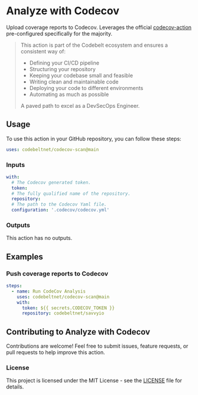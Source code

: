 # Analyze with Codecov

Upload coverage reports to Codecov. Leverages the official [codecov-action](https://github.com/codecov/codecov-action) pre-configured specifically for the majority.

> This action is part of the Codebelt ecosystem and ensures a consistent way of: 
> 
> - Defining your CI/CD pipeline 
> - Structuring your repository
> - Keeping your codebase small and feasible
> - Writing clean and maintainable code
> - Deploying your code to different environments
> - Automating as much as possible
>
> A paved path to excel as a DevSecOps Engineer.

## Usage

To use this action in your GitHub repository, you can follow these steps:

```yaml
uses: codebeltnet/codecov-scan@main
```

### Inputs

```yaml
with:
  # The Codecov generated token.
  token:
  # The fully qualified name of the repository.
  repository:
  # The path to the Codecov Yaml file.
  configuration: '.codecov/codecov.yml'
```

### Outputs

This action has no outputs.

## Examples

### Push coverage reports to Codecov

```yaml
steps:
  - name: Run CodeCov Analysis
    uses: codebeltnet/codecov-scan@main
    with:
      token: ${{ secrets.CODECOV_TOKEN }}
      repository: codebeltnet/savvyio
```

## Contributing to Analyze with Codecov

Contributions are welcome! 
Feel free to submit issues, feature requests, or pull requests to help improve this action.

### License

This project is licensed under the MIT License - see the [LICENSE](LICENSE) file for details.
